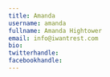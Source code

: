 ```yaml
---
title: Amanda
username: amanda
fullname: Amanda Hightower
email: info@iwantrest.com
bio: 
twitterhandle: 
facebookhandle: 
---
```


